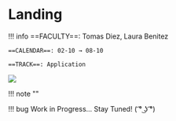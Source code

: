 # Landing

!!! info 
    ==FACULTY==: Tomas Diez, Laura Benitez

    ==CALENDAR==: 02-10 → 08-10

    ==TRACK==: Application

<div style="clear:both;"></div>

![](../images/Landing01.GIF)

!!! note ""

!!! bug 
    Work in Progress... Stay Tuned! ( ͡° ͜ʖ ͡°)